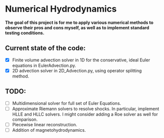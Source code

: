 # Numerical Hydrodynamics
**The goal of this project is for me to apply various numerical methods to observe their pros and cons myself, as well as to implement standard testing conditions.**

## Current state of the code:
- [x] Finite volume advection solver in 1D for the conservative, ideal Euler equations in EulerAdvection.py.
- [x] 2D advection solver in 2D_Advection.py, using operator splitting method.

## TODO:
- [ ] Multidimensional solver for full set of Euler Equations.
- [ ] Approximate Riemann solvers to resolve shocks. In particular, implement HLLE and HLLC solvers. I might consider adding a Roe solver as well for comparison. 
- [ ] Piecewise linear reconstruction.
- [ ] Addition of magnetohydrodynamics. 

